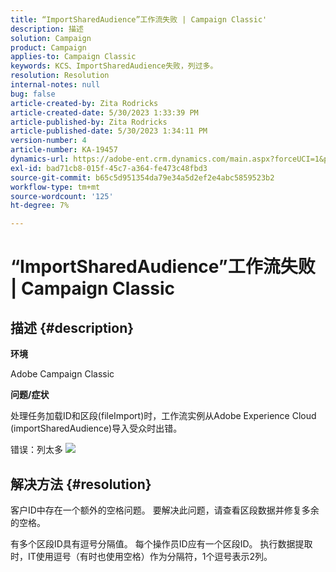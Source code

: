 ```yaml
---
title: “ImportSharedAudience”工作流失败 | Campaign Classic'
description: 描述
solution: Campaign
product: Campaign
applies-to: Campaign Classic
keywords: KCS、ImportSharedAudience失败，列过多。
resolution: Resolution
internal-notes: null
bug: false
article-created-by: Zita Rodricks
article-created-date: 5/30/2023 1:33:39 PM
article-published-by: Zita Rodricks
article-published-date: 5/30/2023 1:34:11 PM
version-number: 4
article-number: KA-19457
dynamics-url: https://adobe-ent.crm.dynamics.com/main.aspx?forceUCI=1&pagetype=entityrecord&etn=knowledgearticle&id=da89e594-eefe-ed11-8f6e-6045bd0063aa
exl-id: bad71cb8-015f-45c7-a364-fe473c48fbd3
source-git-commit: b65c5d951354da79e34a5d2ef2e4abc5859523b2
workflow-type: tm+mt
source-wordcount: '125'
ht-degree: 7%

---
```


# “ImportSharedAudience”工作流失败 | Campaign Classic

## 描述 {#description}


<b>环境</b>

Adobe Campaign Classic

<b>问题/症状</b>

处理任务加载ID和区段(fileImport)时，工作流实例从Adobe Experience Cloud (importSharedAudience)导入受众时出错。

错误：列太多
![](https://adobe.sharepoint.com/sites/D365EntAttachments/account/604485c9-a5ed-e811-a94a-000d3a34e4b0/incident/E-000185882/Fileimport%20Error.png)

## 解决方法 {#resolution}


客户ID中存在一个额外的空格问题。 要解决此问题，请查看区段数据并修复多余的空格。

有多个区段ID具有逗号分隔值。 每个操作员ID应有一个区段ID。 执行数据提取时，IT使用逗号（有时也使用空格）作为分隔符，1个逗号表示2列。
